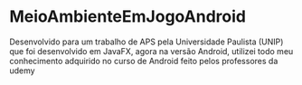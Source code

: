# MeioAmbienteEmJogoAndroid
Desenvolvido para um trabalho de APS pela Universidade Paulista (UNIP) que foi desenvolvido em JavaFX, agora na versão Android, utilizei todo meu conhecimento adquirido no curso de Android feito pelos professores da udemy 
